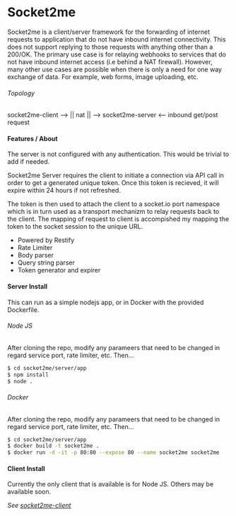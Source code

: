 # Socket2me
Socket2me is a client/server framework for the forwarding of internet requests to application that do not have inbound internet connectivity. This does not support replying to those requests with anything other than a 200/OK. The primary use case is for relaying webhooks to services that do not have inbound internet access (i.e behind a NAT firewall). However, many other use cases are possible when there is only a need for one way exchange of data. For example, web forms, image uploading, etc.

###### Topology
socket2me-client --> || nat || --> socket2me-server <-- inbound get/post request

#### Features / About
The server is not configured with any authentication. This would be trivial to add if needed.

Socket2me Server requires the client to initiate a connection via API call in order to get a generated unique token. Once this token is recieved, it will expire within 24 hours if not refreshed.

The token is then used to attach the  client to a socket.io port namespace which is in turn used as a transport mechanizm to relay requests back to the client. The mapping of request to client is accompished my mapping the token to the socket session to the unique URL.

* Powered by Restify
* Rate Limiter
* Body parser
* Query string parser
* Token generator and expirer

#### Server Install
This can run as a simple nodejs app, or in Docker with the provided Dockerfile.

###### Node JS
After cloning the repo, modify any parameers that need to be changed in regard service port, rate limiter, etc. Then...

```bash
$ cd socket2me/server/app
$ npm install
$ node .
```

###### Docker
After cloning the repo, modify any parameers that need to be changed in regard service port, rate limiter, etc. Then...

```bash
$ cd socket2me/server/app
$ docker build -t socket2me .
$ docker run -d -it -p 80:80 --expose 80 --name socket2me socket2me
```

#### Client Install
Currently the only client that is available is for Node JS. Others may be available soon. 

*See [socket2me-client](https://github.com/nmarus/socket2me/blob/master/client/README.md)*
